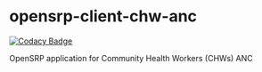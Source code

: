 # opensrp-client-chw-anc

[![Codacy Badge](https://api.codacy.com/project/badge/Grade/957ae1b75713494dbdaa94aceb6a222b)](https://app.codacy.com/app/OpenSRP/opensrp-client-chw-anc?utm_source=github.com&utm_medium=referral&utm_content=OpenSRP/opensrp-client-chw-anc&utm_campaign=Badge_Grade_Settings)

OpenSRP application for Community Health Workers (CHWs) ANC

